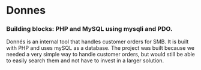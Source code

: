 # Donnes

### Building blocks: PHP and MySQL using mysqli and PDO.

Donnés is an internal tool that handles customer orders for SMB.
It is built with PHP and uses mySQL as a database.
The project was built because we needed a very simple way to handle customer orders, but would still be able to easily search them and not have to invest in a larger solution.
